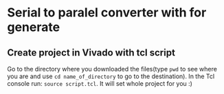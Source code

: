 # Serial to paralel converter with for generate

## Create project in Vivado with tcl script
Go to the directory where you downloaded the files(type `pwd` to see where you are and use `cd name_of_directory` to go to the destination).
In the Tcl console run: `source script.tcl`. It will set whole project for you :)

